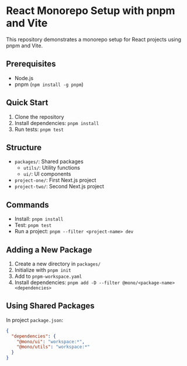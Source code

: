 # React Monorepo Setup with pnpm and Vite

This repository demonstrates a monorepo setup for React projects using pnpm and Vite.

## Prerequisites

- Node.js
- pnpm (`npm install -g pnpm`)

## Quick Start

1. Clone the repository
2. Install dependencies: `pnpm install`
3. Run tests: `pnpm test`

## Structure

- `packages/`: Shared packages
  - `utils/`: Utility functions
  - `ui/`: UI components
- `project-one/`: First Next.js project
- `project-two/`: Second Next.js project

## Commands

- Install: `pnpm install`
- Test: `pnpm test`
- Run a project: `pnpm --filter <project-name> dev`

## Adding a New Package

1. Create a new directory in `packages/`
2. Initialize with `pnpm init`
3. Add to `pnpm-workspace.yaml`
4. Install dependencies: `pnpm add -D --filter @mono/<package-name> <dependencies>`

## Using Shared Packages

In project `package.json`:

```json
{
  "dependencies": {
    "@mono/ui": "workspace:*",
    "@mono/utils": "workspace:*"
  }
}